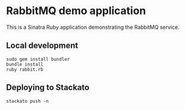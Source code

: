 # RabbitMQ demo application

This is a Sinatra Ruby application demonstrating the RabbitMQ service.

## Local development

    sudo gem install bundler
    bundle install
    ruby rabbit.rb

## Deploying to Stackato

    stackato push -n
